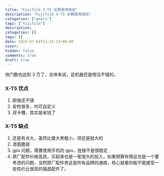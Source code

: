 ```yaml
---
title: "Fujifilm X-T5 长期使用体验"
description: "Fujifilm X-T5 长期使用体验"
categories: ["gears"]
tags: ["fujifilm"]
description: 
categories: []
tags: []
date: 2024-07-04T13:35:13+08:00
cover: 
hidden: false
comments: true
draft: true
---
```


快门数也达到 3 万了，总体来说，这机器还是相当不错的。

### X-T5 优点

1. 颜值还不错
2. 安检很多，均可自定义
3. 双卡槽，其实是省钱了

### X-T5 缺点

1. 还是有点大，虽然比傻大黑粗小，但还是挺大的
2. 漆面脆弱
3. gps 问题，需要使用手机的 gps，连接不是很稳定
4. 原厂配件价格高昂，买起来也是一笔很大的投入，如果预算有限这也是一个要考虑的问题，当然原厂配件贵这是所有品牌的通病，核心就看你能不能接受一些性价比很高的福昌配件了。
